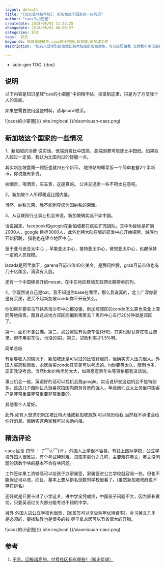 ```yaml
---
layout: default
title: "[知识星球精华帖]: 新加坡这个国家的一些情况"
author: "caoz的小密圈"
createdate: 2018/05/01 11:53:25
changedate: 2018/05/02 08:09:37
categories: 好货
tags:  好货
keywords: 知识星球精华,caoz的小密圈,新加坡,新加坡工作
description: "如有人想求职新加坡比特大陆或新加坡游族，可以简历给我 当然我不承诺会给你好消息。但确实这两家我可以协助内推"

---
```


* auto-gen TOC:
{:toc}

## 说明

以下内容是知识星球“cao的小密圈”中的精华帖，摘录到这里，只是为了方便我个人的查阅。

如果您需要使用这些材料，请与caoz联系。

![caoz的小密圈]({{ site.imglocal }}/xiaomiquan-caoz.png) 

## 新加坡这个国家的一些情况

1，新加坡的消费 说实话，低端消费比中国高，高端消费可能还比中国低。如果收入超过一定值，我认为比国内过的舒服一点。

其实新加坡食阁一顿饭也就四五个新币， 地铁站的椰浆饭一个简单套餐2个半新币，你说能有多贵。

抽烟贵，喝酒贵，买车贵，这是真的。
公共交通贵一些不用太在意吧。

2，新加坡个人所得税远比国内低。

当然，纳税光荣，我不能剥夺您为国纳税的荣耀。

3，从互联网行业事业机会来说，新加坡确实远不如中国。

话说回来，facebook和google在新加坡都在疯狂扩充团队。其中fb目标是扩到2000人，google 目标3000人，此外比特大陆在坡的研发中心开始招聘，游族也开始招聘， 猎豹也在建立地区中心。

至于亚马逊亚太中心 ，苹果亚太中心，推特亚太中心，微软亚太中心，也都保持一定的人员规模。

lazada是阿里旗下，garena目前市值40亿美金，是腾讯控股，grab目前市值也有几十亿美金，滴滴有入股。

还有一个中国移民开的mozat，在中东地区移动互联网长期榜单前列。


4，你既然说自己是bat，我不知道你base在哪里，那么我说真的，北上广深你要是有买房，说买不起新加坡condo你不开玩笑么。

你如果非要买乌节路圣淘沙市中心那没辙，新加坡郊区的condo怎么算也没北上深同等地段贵。而且这点地方郊区能偏到哪里去？离市中心车行20分钟就是郊区了。

第一，面积不含公摊。第二，买公寓就有免费车位(好吧，其实也默认算在物业费里，但不用买车位，也没的买)。第三，贷款利率才1.5%啊。

简单总结

有足够收入的情况下，新加坡还是可以过的比较舒服的，但确实穷人压力很大。外国人买房税很重，永居后买condo其实是可以考虑的。hdb要等太久，限制也多，反正我没考虑。当然hdb价格优势太大，如果愿意熬年头等资格那我没话说。

事业机会一般，英语好的话可以找机会跳google。实话说研发这边机会不是特别多。这边几个国际巨头挺喜欢招国内商务背景的强人，毕竟他们亚太业务里中国客户是非常重要非常重要非常重要的。

其他看个人爱好。

此外 如有人想求职新加坡比特大陆或新加坡游族 可以简历给我 当然我不承诺会给你好消息。但确实这两家我可以协助内推。

## 精选评论

caoz 回复 四爷 ：  ("▔㉨▔)汗 。外国人上学很不容易，有钱上国际学校，公立学校外国人很难进，有个考试特别难，录取率百分之几吧，主要难在英文，英文没问题的话数学啥的基本不会有啥问题。

工作签如果工资够高可以给孩子办家属签，家属签进公立学校就容易一些，但也不能保证可以进，而且，基本上要从排名倒数的学校里看了。(虽然新加坡政府说不存在排名) 

还好就是只要卡过了小学这关，进中学全凭成绩，中国孩子问题不大，因为家长重视，只要英语过关大部分能考进不错的中学。 

另外 外国人进公立学校也很贵，(家属签可以享受两年优待费率)。补习英文几乎是必须的，要找私教也是很多的钱 尽早拿永居可以节省很大的开销。

![caoz的小密圈]({{ site.imglocal }}/xiaomiquan-caoz.png) 

## 参考

1. [不贵、回报超高的，付费社区都有哪些?（知识星球）][1]

[1]: http://www.lijiaocn.com/%E5%A5%BD%E8%B4%A7/2018/04/25/fu-fei-she-que.html "不贵、回报超高的，付费社区都有哪些?（知识星球）" 
